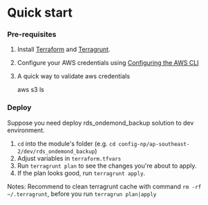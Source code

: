 # Quick start
### Pre-requisites

1. Install [Terraform](https://www.terraform.io/) and [Terragrunt](https://github.com/gruntwork-io/terragrunt).
2. Configure your AWS credentials using [Configuring the AWS CLI](https://docs.aws.amazon.com/cli/latest/userguide/cli-chap-getting-started.html)
3. A quick way to validate aws credentials

    aws s3 ls

### Deploy

Suppose you need deploy rds_ondemond_backup solution to dev environment.

1. `cd` into the module's folder (e.g. `cd config-np/ap-southeast-2/dev/rds_ondemond_backup`)
2. Adjust variables in `terraform.tfvars`
3. Run `terragrunt plan` to see the changes you're about to apply.
4. If the plan looks good, run `terragrunt apply`.

Notes: Recommend to clean terragrunt cache with command `rm -rf ~/.terragrunt`, before you run `terragrun plan|apply`

